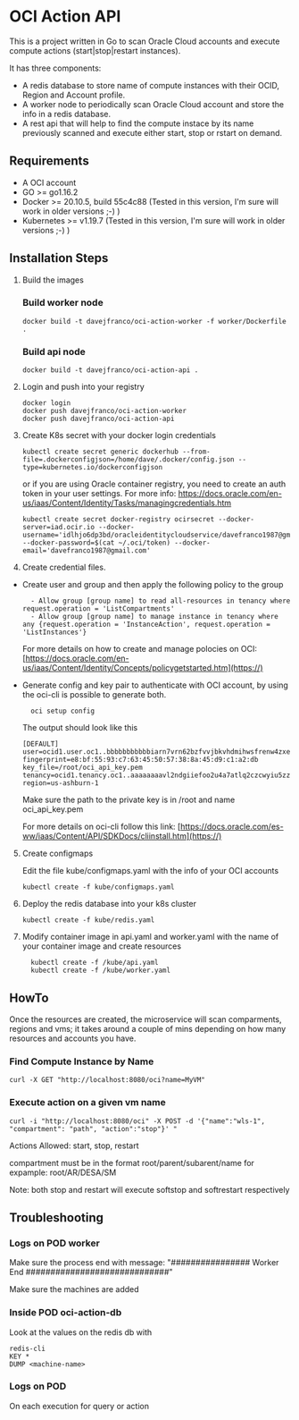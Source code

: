 # OCI Action API

This is a project written in Go to scan Oracle Cloud accounts and execute compute actions (start|stop|restart instances). 

It has three components:
- A redis database to store name of compute instances with their OCID, Region and Account profile.
- A worker node to periodically scan Oracle Cloud account and store the info in a redis database.
- A rest api that will help to find the compute instace by its name previously scanned and execute either start, stop or rstart on demand.

## Requirements
- A OCI account
- GO >= go1.16.2
- Docker >= 20.10.5, build 55c4c88 (Tested in this version, I'm sure will work in older versions ;-) )
- Kubernetes >= v1.19.7 (Tested in this version, I'm sure will work in older versions ;-) )


## Installation Steps

1. Build the images

    ### Build worker node
    ```
    docker build -t davejfranco/oci-action-worker -f worker/Dockerfile .
    ```

    ### Build api node
    ```
    docker build -t davejfranco/oci-action-api .
    ```

2. Login and push into your registry
    ```
    docker login
    docker push davejfranco/oci-action-worker
    docker push davejfranco/oci-action-api
    ```

3. Create K8s secret with your docker login credentials
    ```
    kubectl create secret generic dockerhub --from-file=.dockerconfigjson=/home/dave/.docker/config.json --type=kubernetes.io/dockerconfigjson
    ```
    or if you are using Oracle container registry, you need to create an auth token in your user settings. For more info: https://docs.oracle.com/en-us/iaas/Content/Identity/Tasks/managingcredentials.htm 
    
    ```
    kubectl create secret docker-registry ocirsecret --docker-server=iad.ocir.io --docker-username='idlhjo6dp3bd/oracleidentitycloudservice/davefranco1987@gmail.com' --docker-password=$(cat ~/.oci/token) --docker-email='davefranco1987@gmail.com'
    ```

4. Create credential files.
- Create user and group and then apply the following policy to the group
  ```
    - Allow group [group name] to read all-resources in tenancy where request.operation = 'ListCompartments'	
    - Allow group [group name] to manage instance in tenancy where any {request.operation = 'InstanceAction', request.operation = 'ListInstances'}
  ```
  For more details on how to create and manage polocies on OCI: [https://docs.oracle.com/en-us/iaas/Content/Identity/Concepts/policygetstarted.htm](https://)

- Generate config and key pair to authenticate with OCI account, by using the oci-cli is possible to generate both.
  ```
    oci setup config
  ```
  The output should look like this
  ```
  [DEFAULT]
  user=ocid1.user.oc1..bbbbbbbbbbbiarn7vrn62bzfvvjbkvhdmihwsfrenw4zxe7oexm3b2jm6pbaoja
  fingerprint=e8:bf:55:93:c7:63:45:50:57:38:8a:45:d9:c1:a2:db
  key_file=/root/oci_api_key.pem
  tenancy=ocid1.tenancy.oc1..aaaaaaaavl2ndgiiefoo2u4a7atlq2czcwyiu5zzb6rzwwpeyt5o2xmtaxwa
  region=us-ashburn-1
  ```
  Make sure the path to the private key is in /root and name oci_api_key.pem

  For more details on oci-cli follow this link: [https://docs.oracle.com/es-ww/iaas/Content/API/SDKDocs/cliinstall.htm](https://)

5. Create configmaps 

    Edit the file kube/configmaps.yaml with the info of your OCI accounts
    ```
    kubectl create -f kube/configmaps.yaml
    ```
6. Deploy the redis database into your k8s cluster

    ```
    kubectl create -f kube/redis.yaml
    ```

7. Modify container image in api.yaml and worker.yaml with the name of your container image and create resources
    ```
      kubectl create -f /kube/api.yaml
      kubectl create -f /kube/worker.yaml
    ```
## HowTo
Once the resources are created, the microservice will scan comparments, regions and vms; it takes around a couple of mins depending on how many resources and accounts you have.

### Find Compute Instance by Name
  ```
  curl -X GET "http://localhost:8080/oci?name=MyVM"
  ```

### Execute action on a given vm name
  ```
  curl -i "http://localhost:8080/oci" -X POST -d '{"name":"wls-1", "compartment": "path", "action":"stop"}' "
  ```
  Actions Allowed: start, stop, restart

  compartment must be in the format root/parent/subarent/name
  for expample:  root/AR/DESA/SM

  Note: both stop and restart will execute softstop and softrestart respectively 

## Troubleshooting

### Logs on POD worker
  Make sure the process end with message:
  "################ Worker End #############################"

  Make sure the machines are added

### Inside POD oci-action-db
  Look at the values on the redis db with
  ```
  redis-cli
  KEY *
  DUMP <machine-name>
  ```

### Logs on POD
  On each execution for query or action

   
